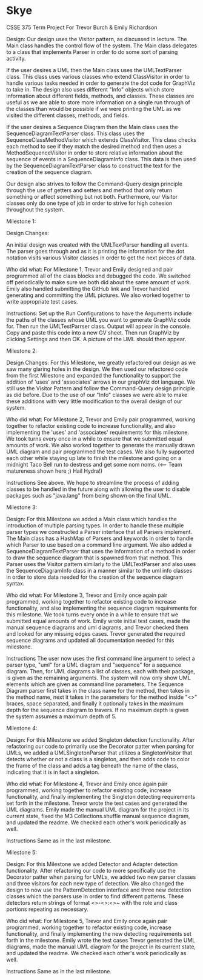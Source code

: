 # Skye
CSSE 375 Term Project For Trevor Burch &amp; Emily Richardson

Design: 
	Our design uses the Visitor pattern, as discussed in lecture. The Main class handles the control flow of the system. The Main class delegates to a class that implements Parser in order to do some sort of parsing activity. 
	
If the user desires a UML then the Main class uses the UMLTextParser class. This class uses various classes who extend ClassVisitor in order to handle various tasks needed in order to generate the dot code for GraphViz to take in. The design also uses different "Info" objects which store information about different fields, methods, and classes. These classes are useful as we are able to store more information on a single run through of the classes than would be possible if we were printing the UML as we visited the different classes, methods, and fields. 

If the user desires a Sequence Diagram then the Main class uses the SequenceDiagramTextParser class. This class uses the SequenceClassMethodVisitor which extends ClassVisitor. This class checks each method to see if they match the desired method and then uses a MethodSequenceVisitor in order to store relative information about the sequence of events in a SequenceDiagramInfo class. This data is then used by the SequenceDiagramTextParser class to construct the text for the creation of the sequence diagram.

Our design also strives to follow the Command-Query design principle through the use of getters and setters and method that only return something or affect something but not both. Furthermore, our Visitor classes only do one type of job in order to strive for high cohesion throughout the system.
	
Milestone 1:

Design Changes:

An initial design was created with the UMLTextParser handling all events. The parser goes through and as it is printing the information for the dot notation visits various Visitor classes in order to get the next pieces of data.

Who did what:
	For Milestone 1, Trevor and Emily designed and pair programmed all of the class blocks and debugged the code. We switched off periodically to make sure we both did about the same amount of work. Emily also handled submitting the GitHub link and Trevor handled generating and committing the UML pictures. We also worked together to write appropriate test cases.


Instructions:
	Set up the Run Configurations to have the Arguments include the paths of the classes whose UML you want to generate GraphViz code for. Then run the UMLTestParrser class. Output will appear in the console. Copy and paste this code into a new GV sheet. Then run GraphViz by clicking Settings and then OK. A picture of the UML should then appear.
	
Milestone 2:

Design Changes:
	For this Milestone, we greatly refactored our design as we saw many glaring holes in the design. We then used our refactored code from the first Milestone and expanded the functionality to support the addition of 'uses' and 'associates' arrows in our graphViz dot language. We still use the Visitor Pattern and follow the Command-Query design principle as did before. Due to the use of our "Info" classes we were able to make these additions with very little modification to the overall design of our system. 

Who did what:
	For Milestone 2, Trevor and Emily pair programmed, working together to refactor existing code to increase functionality, and also implementing the 'uses' and 'associates' requirements for this milestone. We took turns every once in a while to ensure that we submitted equal amounts of work. We also worked together to generate the manually drawn UML diagram and pair programmed the test cases. We also fully supported each other while staying up late to finish the milestone and going on a midnight Taco Bell run to destress and get some nom noms. (<-- Team matureness shown here ;) Hail Hydra!)
	
Instructions
	See above. We hope to streamline the process of adding classes to be handled in the future along with allowing the user to disable packages such as "java.lang" from being shown on the final UML.
	
Milestone 3:

Design:
	For this Milestone we added a Main class which handles the introduction of multiple parsing types. In order to handle these multiple parser types we constructed a Parser interface that all Parsers implement. The Main class has a HashMap of Parsers and keywords in order to handle which Parser to use based on a command line argument. We also added a SequenceDiagramTextParser that uses the information of a method in order to draw the sequence diagram that is spawned from that method. This Parser uses the Visitor pattern similarly to the UMLTextParser and also uses the SequenceDiagramInfo class in a manner similar to the uml info classes in order to store data needed for the creation of the sequence diagram syntax.

Who did what:
	For Milestone 3, Trevor and Emily once again pair programmed, working together to refactor existing code to increase functionality, and also implementing the sequence diagram requirements for this milestone. We took turns every once in a while to ensure that we submitted equal amounts of work. Emily wrote initial test cases, made the manual sequence diagrams and uml diagrams, and Trevor checked them and looked for any missing edges cases. Trevor generated the required sequence diagrams and updated all documentation needed for this milestone.
	
Instructions
	The user now uses the first command line argument to select a parser type, "uml" for a UML diagram and "sequence" for a sequence diagram. Then, for UML diagrams a list of classes, each with their package, is given as the remaining arguments. The system will now only show UML elements which are given as command line parameters. The Sequence Diagram parser first takes in the class name for the method, then takes in the method name, next it takes in the parameters for the method inside "<>" braces, space separated, and finally it optionally takes in the maximum depth for the sequence diagram to travers. If no maximum depth is given the system assumes a maximum depth of 5. 
	
Milestone 4:

Design:
	For this Milestone we added Singleton detection functionality. After refactoring our code to primarily use the Decorator patter when parsing for UMLs, we added a UMLSingletonParser that utilizes a SingletonVisitor that detects whether or not a class is a singleton, and then adds code to color the frame of the class and adds a tag beneath the name of the class, indicating that it is in fact a singleton.

Who did what:
	For Milestone 4, Trevor and Emily once again pair programmed, working together to refactor existing code, increase functionality, and finally implementing the Singleton detecting requirements set forth in the milestone. Trevor wrote the test cases and generated the UML diagrams. Emily made the manual UML diagram for the project in its current state, fixed the M3 Collections.shuffle manual sequence diagram, and updated the readme. We checked each other's work periodically as well.
	
Instructions
	Same as in the last milestone.
	
Milestone 5:

Design:
	For this Milestone we added Detector and Adapter detection functionality. After refactoring our code to more specifically use the Decorator patter when parsing for UMLs, we added two new parser classes and three visitors for each new type of detection. We also changed the design to now use the PatternDetection interface and three new detection classes which the parsers use in order to find different patterns. These detectors return strings of format <<PatternName>>-<<Role>>:<<Class>>~ with the role and class portions repeating as necessary.

Who did what:
	For Milestone 5, Trevor and Emily once again pair programmed, working together to refactor existing code, increase functionality, and finally implementing the new detecting requirements set forth in the milestone. Emily wrote the test cases Trevor generated the UML diagrams, made the manual UML diagram for the project in its current state, and updated the readme. We checked each other's work periodically as well.
	
Instructions
	Same as in the last milestone.

